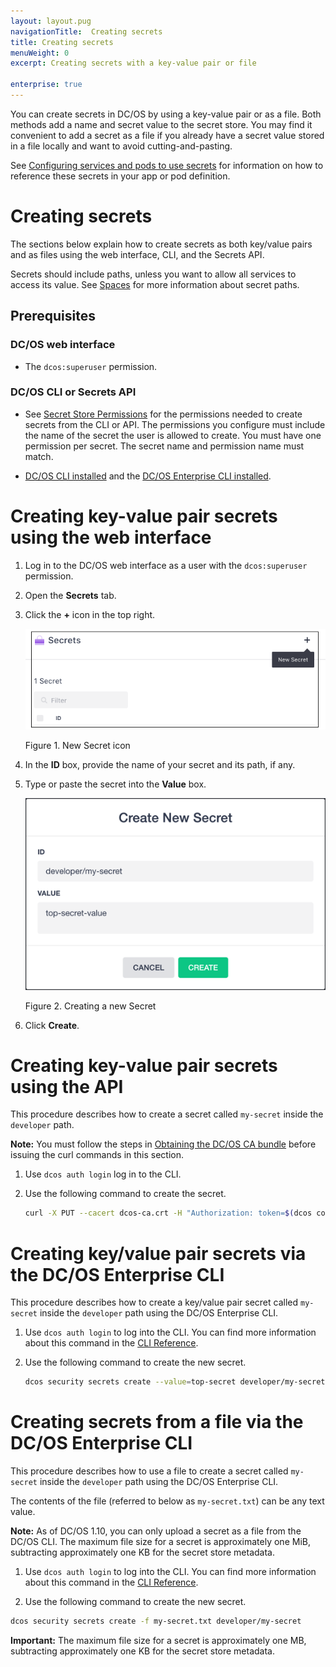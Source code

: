 ```yaml
---
layout: layout.pug
navigationTitle:  Creating secrets
title: Creating secrets
menuWeight: 0
excerpt: Creating secrets with a key-value pair or file

enterprise: true
---
```

<!-- The source repository for this topic is https://github.com/dcos/dcos-docs-site -->


You can create secrets in DC/OS by using a key-value pair or as a file. Both methods add a name and secret value to the secret store. You may find it convenient to add a secret as a file if you already have a secret value stored in a file locally and want to avoid cutting-and-pasting.

See [Configuring services and pods to use secrets](/1.11/security/ent/secrets/use-secrets/) for information on how to reference these secrets in your app or pod definition.

# Creating secrets

The sections below explain how to create secrets as both key/value pairs and as files using the web interface, CLI, and the Secrets API.

Secrets should include paths, unless you want to allow all services to access its value. See [Spaces](/1.11/security/ent/#spaces) for more information about secret paths.

## Prerequisites

### DC/OS web interface
- The `dcos:superuser` permission.

### DC/OS CLI or Secrets API

- See [Secret Store Permissions](/1.11/security/ent/perms-reference/#secrets) for the permissions needed to create secrets from the CLI or API. The permissions you configure must include the name of the secret the user is allowed to create. You must have one permission per secret. The secret name and permission name must match.

- [DC/OS CLI installed](/1.11/cli/install/) and the [DC/OS Enterprise CLI installed](/1.11/cli/enterprise-cli/#ent-cli-install).

# <a name="ui"></a>Creating key-value pair secrets using the web interface

1. Log in to the DC/OS web interface as a user with the `dcos:superuser` permission.

1. Open the **Secrets** tab.

1. Click the **+** icon in the top right.

    ![New Secret](/1.11/img/new-secret.png)

    Figure 1. New Secret icon

1. In the **ID** box, provide the name of your secret and its path, if any. 

1. Type or paste the secret into the **Value** box.

    ![Secret ID/Value Fields](/1.11/img/create-secret.png)

    Figure 2. Creating a new Secret

1. Click **Create**.

# <a name="api"></a>Creating key-value pair secrets using the API

This procedure describes how to create a secret called `my-secret` inside the `developer` path.

**Note:** You must follow the steps in [Obtaining the DC/OS CA bundle](/1.11/security/ent/tls-ssl/get-cert/) before issuing the curl commands in this section.

1. Use `dcos auth login` log in to the CLI.

1. Use the following command to create the secret.

   ```bash
   curl -X PUT --cacert dcos-ca.crt -H "Authorization: token=$(dcos config show core.dcos_acs_token)" -d '{"value":"very-secret"}' $(dcos config show core.dcos_url)/secrets/v1/secret/default/developer/my-secret -H 'Content-Type: application/json'
   ```

# <a name="cli"></a>Creating key/value pair secrets via the DC/OS Enterprise CLI

This procedure describes how to create a key/value pair secret called `my-secret` inside the `developer` path using the DC/OS Enterprise CLI. 

1. Use `dcos auth login` to log into the CLI. You can find more information about this command in the [CLI Reference](/1.11/cli/command-reference/dcos-auth/dcos-auth-login/).

1. Use the following command to create the new secret.

   ```bash
   dcos security secrets create --value=top-secret developer/my-secret
   ```

# Creating secrets from a file via the DC/OS Enterprise CLI

This procedure describes how to use a file to create a secret called `my-secret` inside the `developer` path using the DC/OS Enterprise CLI.

The contents of the file (referred to below as `my-secret.txt`) can be any text value.

**Note:** As of DC/OS 1.10, you can only upload a secret as a file from the DC/OS CLI. The maximum file size for a secret is approximately one MiB, subtracting approximately one KB for the secret store metadata.

1. Use `dcos auth login` to log into the CLI. You can find more information about this command in the [CLI Reference](/1.11/cli/command-reference/dcos-auth/dcos-auth-login/).

1. Use the following command to create the new secret.

  ```bash
  dcos security secrets create -f my-secret.txt developer/my-secret
  ```

   **Important:** The maximum file size for a secret is approximately one MB, subtracting approximately one KB for the secret store metadata.
